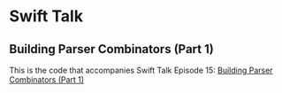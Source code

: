# Swift Talk
## Building Parser Combinators (Part 1)

This is the code that accompanies Swift Talk Episode 15: [Building Parser Combinators (Part 1)](https://talk.objc.io/episodes/S01E15-building-parser-combinators-part-1)

